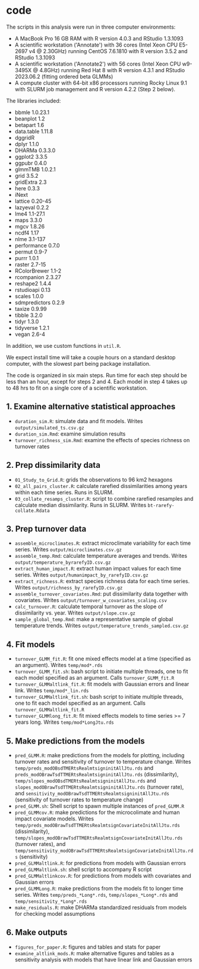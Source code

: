 # code

The scripts in this analysis were run in three computer environments:
- A MacBook Pro 16 GB RAM with R version 4.0.3 and RStudio 1.3.1093
- A scientific workstation ('Annotate') with 36 cores (Intel Xeon CPU E5-2697 v4 @ 2.30GHz) running CentOS 7.6.1810 with R version 3.5.2 and RStudio 1.3.1093
- A scientific workstation ('Annotate2') with 56 cores (Intel Xeon CPU w9-3495X @ 4.8GHz) running Red Hat 8 with R version 4.3.1 and RStudio 2023.06.2 (fitting ordered beta GLMMs)
- A compute cluster with 64-bit x86 processors running Rocky Linux 9.1 with SLURM job management and R version 4.2.2 (Step 2 below).

The libraries included:
- bbmle 1.0.23.1
- beanplot 1.2
- betapart 1.6
- data.table 1.11.8
- dggridR
- dplyr 1.1.0
- DHARMa 0.3.3.0
- ggplot2 3.3.5
- ggpubr 0.4.0
- glmmTMB 1.0.2.1
- grid 3.5.2
- gridExtra 2.3
- here 0.3.3
- iNext
- lattice 0.20-45
- lazyeval 0.2.2
- lme4 1.1-27.1
- maps 3.3.0
- mgcv 1.8.26
- ncdf4 1.17
- nlme 3.1-137
- performance 0.7.0
- permut 0.9-7
- purrr 1.0.1
- raster 2.7-15
- RColorBrewer 1.1-2
- rcompanion 2.3.27
- reshape2 1.4.4
- rstudioapi 0.13
- scales 1.0.0
- sdmpredictors 0.2.9
- taxize 0.9.99
- tibble 3.2.0
- tidyr 1.3.0
- tidyverse 1.2.1
- vegan 2.6-4

In addition, we use custom functions in `util.R`.

We expect install time will take a couple hours on a standard desktop computer, with the slowest part being package installation.

The code is organized in six main steps. Run time for each step should be less than an hour, except for steps 2 and 4. Each model in step 4 takes up to 48 hrs to fit on a single core of a scientific workstation.

## 1. Examine alternative statistical approaches
- `duration_sim.R`: simulate data and fit models. Writes `output/simulated_ts.csv.gz`
- `duration_sim.Rmd`: examine simulation results
- `turnover_richness_sim.Rmd`: examine the effects of species richness on turnover rates

## 2. Prep dissimilarity data
- `01_Study_to_Grid.R`: grids the observations to 96 km2 hexagons
- `02_all_pairs_cluster.R`: calculate rarefied dissimilarities among years within each time series. Runs in SLURM.
- `03_collate_resamps_cluster.R`: script to combine rarefied resamples and calculate median dissimilarity. Runs in SLURM. Writes `bt-rarefy-collate.Rdata`

## 3. Prep turnover data
- `assemble_microclimates.R`: extract microclimate variability for each time series. Writes `output/microclimates.csv.gz`
- `assemble_temp.Rmd`: calculate temperature averages and trends. Writes `output/temperature_byrarefyID.csv.gz`
- `extract_human_impact.R`: extract human impact values for each time series. Writes `output/humanimpact_by_rarefyID.csv.gz`
- `extract_richness.R`: extract species richness data for each time series. Writes `output/richness_by_rarefyID.csv.gz`
- `assemble_turnover_covariates.Rmd`: put dissimilarity data together with covariates. Writes `output/turnover_w_covariates_scaling.csv`
- `calc_turnover.R`: calculate temporal turnover as the slope of dissimilarity vs. year. Writes `output/slope.csv.gz`
- `sample_global_temp.Rmd`: make a representative sample of global temperature trends. Writes `output/temperature_trends_sampled.csv.gz`

## 4. Fit models
- `turnover_GLMM_fit.R`: fit one mixed effects model at a time (specified as an argument). Writes `temp/mod*.rds`
- `turnover_GLMM_fit.sh`: bash script to initiate multiple threads, one to fit each model specified as an argument. Calls `turnover_GLMM_fit.R`
- `turnover_GLMMaltlink_fit.R`: fit models with Gaussian errors and linear link. Writes `temp/mod*_lin.rds`
- `turnover_GLMMaltlink_fit.sh`: bash script to initiate multiple threads, one to fit each model specified as an argument. Calls `turnover_GLMMaltlink_fit.R`
- `turnover_GLMMlong_fit.R`: fit mixed effects models to time series >= 7 years long. Writes `temp/mod*LongJtu.rds`

## 5. Make predictions from the models
- `pred_GLMM.R`: make predictions from the models for plotting, including turnover rates and sensitivity of turnover to temperature change. Writes `temp/preds_modOBsdTMERtsRealmtsigninitAllJtu.rds` and `preds_modOBrawTsdTTMERtsRealmtsigninitAllJtu.rds` (dissimilarity), `temp/slopes_modOBsdTMERtsRealmtsigninitAllJtu.rds` and `slopes_modOBrawTsdTTMERtsRealmtsigninitAllJtu.rds` (turnover rate), and `sensitivity_modOBrawTsdTTMERtsRealmtsigninitAllJtu.rds` (sensitivity of turnover rates to temperature change)
- `pred_GLMM.sh`: Shell script to spawn multiple instances of `pred_GLMM.R`
- `pred_GLMMcov.R`: make predictions for the microcolimate and human impact covariate models. Writes `temp/preds_modOBrawTsdTTMERtsRealmtsignCovariateInitAllJtu.rds` (dissimilarity), `temp/slopes_modOBrawTsdTTMERtsRealmtsignCovariateInitAllJtu.rds` (turnover rates), and `temp/sensitivity_modOBrawTsdTTMERtsRealmtsignCovariateInitAllJtu.rds` (sensitivity)
- `pred_GLMMaltlink.R`: for predictions from models with Gaussian errors
- `pred_GLMMaltlink.sh`: shell script to accompany R script
- `pred_GLMMaltlinkcov.R`: for predictions from models with covariates and Gaussian errors
- `pred_GLMMLong.R`: make predictions from the models fit to longer time series. Writes `temp/preds_*Long*.rds`, `temp/slopes_*Long*.rds` and `temp/sensitivity_*Long*.rds`
- `make_residuals.R`: make DHARMa standardized residuals from models for checking model assumptions

## 6. Make outputs
- `figures_for_paper.R`: figures and tables and stats for paper
- `examine_altlink_mods.R`: make alternative figures and tables as a sensitivity analysis with models that have linear link and Gaussian errors
